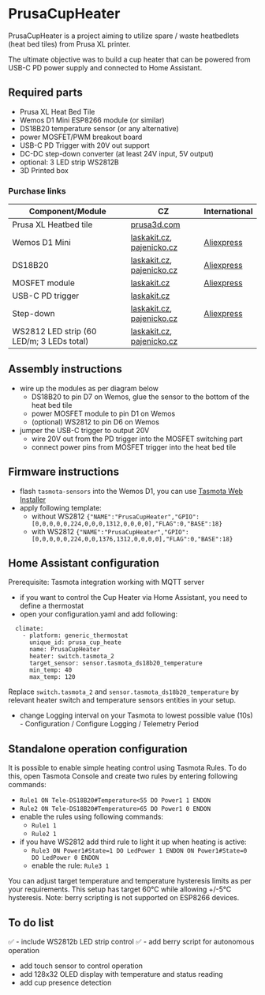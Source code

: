 # PrusaCupHeater

PrusaCupHeater is a project aiming to utilize spare / waste heatbedlets (heat bed tiles) from Prusa XL printer. 

The ultimate objective was to build a cup heater that can be powered from USB-C PD power supply and connected to Home Assistant. 

## Required parts

* Prusa XL Heat Bed Tile
* Wemos D1 Mini ESP8266 module (or similar)
* DS18B20 temperature sensor (or any alternative)
* power MOSFET/PWM breakout board
* USB-C PD Trigger with 20V out support
* DC-DC step-down converter (at least 24V input, 5V output)
* optional: 3 LED strip WS2812B
* 3D Printed box

### Purchase links

| Component/Module | CZ | International |
| --- | --- | --- |
|Prusa XL Heatbed tile|[prusa3d.com](https://www.prusa3d.com/cs/produkt/heatbed-tile/)||
|Wemos D1 Mini| [laskakit.cz](https://www.laskakit.cz/wemos-d1-mini-esp8266-wifi-modul/), [pajenicko.cz](https://pajenicko.cz/wemos-d1-mini-wifi-esp8266-esp-12f-microusb) | [Aliexpress](https://www.aliexpress.com/item/1005006473868001.html)|
|DS18B20|[laskakit.cz](https://www.laskakit.cz/dallas-digitalni-cidlo-teploty-ds18b20--to-92/), [pajenicko.cz](https://pajenicko.cz/digitalni-cidlo-teploty-dallas-ds18b20) | [Aliexpress](https://www.aliexpress.com/item/1005006105455874.html)|
|MOSFET module|[laskakit.cz](https://www.laskakit.cz/pwm-mosfet-modul-d4184--40vdc-50a/)|[Aliexpress](https://www.aliexpress.com/item/1005004768394186.html)|
|USB-C PD trigger|[laskakit.cz](https://www.laskakit.cz/laskakit-usb-c-pd-ch224k-prepinac-napajeciho-napeti/)||
|Step-down|[laskakit.cz](https://www.laskakit.cz/mikro-step-down-menic--nastavitelny/), [pajenicko.cz](https://pajenicko.cz/miniaturni-menic-napeti-step-down-4-dot-5v-24v-na-0-dot-8v17v-az-3a)|[Aliexpress](https://www.aliexpress.com/item/32807048132.html)|
|WS2812 LED strip (60 LED/m; 3 LEDs total) |[laskakit.cz](https://www.laskakit.cz/led-pasek-neopixel-ws2812b-60led-m-ip65-5m-cerny/), [pajenicko.cz](https://pajenicko.cz/inteligentni-rgb-led-pasek-1m-ws2812-neopixel-60led-m-18w-m)||



## Assembly instructions
- wire up the modules as per diagram below
  - DS18B20 to pin D7 on Wemos, glue the sensor to the bottom of the heat bed tile  
  - power MOSFET module to pin D1 on Wemos
  - (optional) WS2812 to pin D6 on Wemos 
- jumper the USB-C trigger to output 20V
  - wire 20V out from the PD trigger into the MOSFET switching part
  - connect power pins from MOSFET trigger into the heat bed tile


## Firmware instructions
- flash `tasmota-sensors` into the Wemos D1, you can use [Tasmota Web Installer](https://tasmota.github.io/install/)
- apply following template:
  - without WS2812 `{"NAME":"PrusaCupHeater","GPIO":[0,0,0,0,0,224,0,0,0,1312,0,0,0,0],"FLAG":0,"BASE":18}`
  - with WS2812 `{"NAME":"PrusaCupHeater","GPIO":[0,0,0,0,0,224,0,0,1376,1312,0,0,0,0],"FLAG":0,"BASE":18}`

## Home Assistant configuration
Prerequisite: Tasmota integration working with MQTT server
- if you want to control the Cup Heater via Home Assistant, you need to define a thermostat
- open your configuration.yaml and add following:
```
  climate:
    - platform: generic_thermostat
      unique_id: prusa_cup_heate
      name: PrusaCupHeater
      heater: switch.tasmota_2
      target_sensor: sensor.tasmota_ds18b20_temperature
      min_temp: 40
      max_temp: 120
```
Replace `switch.tasmota_2` and `sensor.tasmota_ds18b20_temperature` by relevant heater switch and temperature sensors entities in your setup. 
- change Logging interval on your Tasmota to lowest possible value (10s) - Configuration / Configure Logging / Telemetry Period


## Standalone operation configuration
It is possible to enable simple heating control using Tasmota Rules. To do this, open Tasmota Console and create two rules by entering following commands:
  - `Rule1 ON Tele-DS18B20#Temperature<55 DO Power1 1 ENDON`
  - `Rule2 ON Tele-DS18B20#Temperature>65 DO Power1 0 ENDON`
- enable the rules using following commands:
  - `Rule1 1`
  - `Rule2 1`
- if you have WS2812 add third rule to light it up when heating is active:
  - `Rule3 ON Power1#State=1 DO LedPower 1 ENDON ON Power1#State=0 DO LedPower 0 ENDON`
  - enable the rule: `Rule3 1`

You can adjust target temperature and temperature hysteresis limits as per your requirements. This setup has target 60°C while allowing +/-5°C hysteresis.
Note: berry scripting is not supported on ESP8266 devices.

## To do list
✅ - include WS2812b LED strip control
✅ - add berry script for autonomous operation
- add touch sensor to control operation
- add 128x32 OLED display with temperature and status reading
- add cup presence detection
